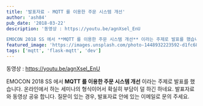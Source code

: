 ```yaml
---
title: '발표자료 - MQTT 를 이용한 주문 시스템 개선'
author: 'ash84'
pub_date: '2018-03-22'
description: '동영상 : https://youtu.be/agnXsel_EnU

EMOCON 2018 SS 에서 **MQTT 를 이용한 주문 시스템 개선** 이라는 주제로 발표를 했습니다. 온라인에서 하는 세미나의 형식이어서 확실히 부담이 덜 하긴 하네요. 발'
featured_image: 'https://images.unsplash.com/photo-1448932223592-d1fc686e76ea?ixlib=rb-0.3.5&ixid=eyJhcHBfaWQiOjEyMDd9&s=0cbf6407ba0ece1ef6ba9eb7230137a6&auto=format&fit=crop&w=1949&q=80'
tags: ['mqtt', 'flask-mqtt', 'dev']
---
```


<script async class="speakerdeck-embed" data-id="8726a44d88f5487682a1f1a9f319c6d4" data-ratio="1.77777777777778" src="//speakerdeck.com/assets/embed.js"></script>

동영상 : https://youtu.be/agnXsel_EnU

EMOCON 2018 SS 에서 **MQTT 를 이용한 주문 시스템 개선** 이라는 주제로 발표를 했습니다. 온라인에서 하는 세미나의 형식이어서 확실히 부담이 덜 하긴 하네요. 발표자료와 동영상 공유 합니다. 질문이 있는 경우, 발표자료 안에 있는 이메일로 문의 주세요. 
